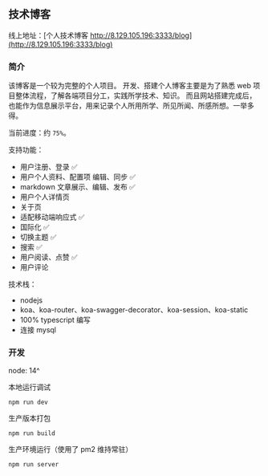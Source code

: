 ## 技术博客

线上地址：[个人技术博客 http://8.129.105.196:3333/blog](http://8.129.105.196:3333/blog)

### 简介

该博客是一个较为完整的个人项目。
开发、搭建个人博客主要是为了熟悉 web 项目整体流程，了解各端项目分工，实践所学技术、知识。
而且网站搭建完成后，也能作为信息展示平台，用来记录个人所用所学、所见所闻、所感所想。一举多得。

当前进度：约 `75%`。

支持功能：

- 用户注册、登录 ✅
- 用户个人资料、配置项 编辑、同步 ✅
- markdown 文章展示、编辑、发布 ✅
- 用户个人详情页
- 关于页
- 适配移动端响应式 ✅
- 国际化 ✅
- 切换主题 ✅
- 搜索 ✅
- 用户阅读、点赞 ✅
- 用户评论

技术栈：

- nodejs
- koa、koa-router、koa-swagger-decorator、koa-session、koa-static
- 100% typescript 编写
- 连接 mysql

### 开发

node: 14^

本地运行调试

```shell
npm run dev
```

生产版本打包

```shell
npm run build
```

生产环境运行（使用了 pm2 维持常驻）

```shell
npm run server
```
